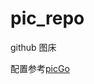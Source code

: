 # pic_repo
github 图床

配置参考[picGo](https://picgo.github.io/PicGo-Doc/zh/guide/config.html#github%E5%9B%BE%E5%BA%8A)
